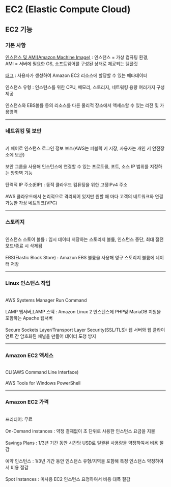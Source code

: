# EC2 (Elastic Compute Cloud)

<h2>EC2 기능</h2> 

<h3>기본 사항</h3>

<a href="https://docs.aws.amazon.com/ko_kr/AWSEC2/latest/UserGuide/ec2-instances-and-amis.html">인스턴스 및 AMI(Amazon Machine Image)</a> : 인스턴스 = 가상 컴퓨팅 환경,<br>AMI = 서버에 필요한 OS, 소프트웨어를 구성된 상태로 제공되는 템플릿
<br><br>
<a href="https://docs.aws.amazon.com/ko_kr/AWSEC2/latest/UserGuide/Using_Tags.html">태그</a> : 사용자가 생성하여 Amazon EC2 리소스에 할당할 수 있는 메타데이터
<br><br>인스턴스 유형 : 인스턴스를 위한 CPU, 메모리, 스토리지, 네트워킹 용량 여러가지 구성 제공
<br><br>인스턴스와 EBS볼륨 등의 리소스를 다른 물리적 장소에서 액세스할 수 있는 리전 및 가용영역

<hr>
<h3>네트워킹 및 보안</h3>
<br>키 페어로 인스턴스 로그인 정보 보호(AWS는 퍼블릭 키 저장, 사용자는 개인 키 안전장소에 보관)
<br><br>보안 그룹을 사용해 인스턴스에 연결할 수 있는 프로토콜, 포트, 소스 IP 범위를 지정하는 방화벽 기능
<br><br>탄력적 IP 주소(EIP) : 동적 클라우드 컴퓨팅을 위한 고정IPv4 주소
<br><br>AWS 클라우드에서 논리적으로 격리되어 있지만 원할 때 마다 고객의 네트워크와 연결 가능한 가상 네트워크(VPC)

<hr>
<h3>스토리지</h3>
<br>인스턴스 스토어 볼륨 : 임시 데이터 저장하는 스토리지 볼륨, 인스턴스 중단, 최대 절전모드/종료 시 삭제됨
<br><br>EBS(Elastic Block Store) : Amazon EBS 볼륨을 사용해 영구 스토리지 볼륨에 데이터 저장

<hr>
<h3>Linux 인스턴스 작업</h3>
<br>AWS Systems Manager Run Command
<br><br>LAMP 웹서버,LAMP 스택 : Amazon Linux 2 인스턴스에 PHP및 MariaDB 지원을 포함하는 Apache 웹서버
<br><br>Secure Sockets Layer/Transport Layer Security(SSL/TLS): 웹 서버와 웹 클라이언트 간 암호화된 채널을 만들어 데이터 도청 방지

<hr>
<h3>Amazon EC2 액세스</h3>
<br>CLI(AWS Command Line Interface) 
<br><br>AWS Tools for Windows PowerShell

<hr>
<h3>Amazon EC2 가격</h3>
<br>프리티어: 무료
<br><br>On-Demand instances : 약정 결제없이 초 단위로 사용한 인스턴스 요금을 지불
<br><br>Savings Plans : 1/3년 기간 동안 시간당 USD로 일괄된 사용량을 약정하여서 비용 절감
<br><br>예약 인스턴스 : 1/3년 기간 동안 인스턴스 유형/지역을 포함해 특정 인스턴스 약정하여서 비용 절감
<br><br>Spot Instances : 미사용 EC2 인스턴스 요청하여서 비용 대폭 절감



